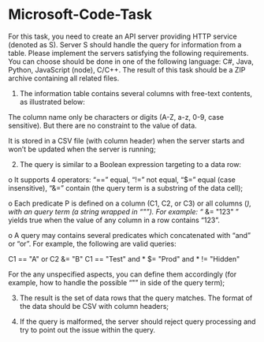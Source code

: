 # Microsoft-Code-Task
For this task, you need to create an API server providing HTTP service (denoted as S). Server S should handle the query for information from a table. Please implement the servers satisfying the following requirements. You can choose should be done in one of the following language: C#, Java, Python, JavaScript (node), C/C++. The result of this task should be a ZIP archive containing all related files.

1. The information table contains several columns with free-text contents, as illustrated below:

The column name only be characters or digits (A-Z, a-z, 0-9, case sensitive). But there are no constraint to the value of data.

It is stored in a CSV file (with column header) when the server starts and won’t be updated when the server is running;

2. The query is similar to a Boolean expression targeting to a data row:

o It supports 4 operators: “==” equal, “!=” not equal, “$=” equal (case insensitive), “&=” contain (the query term is a substring of the data cell);

o Each predicate P is defined on a column (C1, C2, or C3) or all columns (*), with an query term (a string wrapped in “"”). For example: “* &= "123"  ” yields true when the value of any column in a row contains “123”.

o A query may contains several predicates which concatenated with “and” or “or”. For example, the following are valid queries:

C1 == "A" or C2 &= "B"
C1 == "Test" and * $= "Prod" and * != "Hidden"

For the any unspecified aspects, you can define them accordingly (for example, how to handle the possible “"” in side of the query term);

3. The result is the set of data rows that the query matches. The format of the data should be CSV with column headers;

4. If the query is malformed, the server should reject query processing and try to point out the issue within the query.
